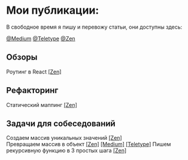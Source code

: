 # Мои публикации:

В свободное время я пишу и перевожу статьи, они доступны здесь:

[@Medium](https://medium.com/@toastyboost)
[@Teletype](https://teletype.in/@toastyboost)
[@Zen](https://zen.yandex.ru/id/5cb0adc9082fd100b43be882)

## Обзоры

Роутинг в React [[Zen]](https://zen.yandex.ru/media/id/5cb0adc9082fd100b43be882/reactrouting-obzor-aktualnyh-routerov-dlia-react-5d8e2112ba281e00b14f1adf)

## Рефакторинг

Статический маппинг [[Zen]](https://zen.yandex.ru/media/id/5cb0adc9082fd100b43be882/refaktoring-sostoianiia-i-staticheskii-mapping-5d386599cfcc8600ad064a05http://)

## Задачи для собеседований

Создаем массив уникальных значений [[Zen]](https://zen.yandex.ru/profile/editor/id/5cb0adc9082fd100b43be882)  
Превращаем массив в объект [[Zen]](https://zen.yandex.ru/media/id/5cb0adc9082fd100b43be882/prevratit-massiv-v-obekt-frontend-zadachi-5cb0add757a23700b3c31557) [[Medium]](https://medium.com/@toastyboost/%D1%81%D0%BE%D0%B7%D0%B4%D0%B0%D0%B5%D0%BC-%D0%BC%D0%B0%D1%81%D1%81%D0%B8%D0%B2-%D1%83%D0%BD%D0%B8%D0%BA%D0%B0%D0%BB%D1%8C%D0%BD%D1%8B%D1%85-%D0%B7%D0%BD%D0%B0%D1%87%D0%B5%D0%BD%D0%B8%D0%B9-%D1%84%D1%80%D0%BE%D0%BD%D1%82%D0%B5%D0%B4-%D0%B7%D0%B0%D0%B4%D0%B0%D1%87%D0%B8-913c1e806af8) [[Teletype]](https://teletype.in/@toastyboost/rgfrJm21)
Пишем рекурсивную функцию в 3 простых шага [[Zen]](https://zen.yandex.ru/media/id/5cb0adc9082fd100b43be882/pishem-rekursivnuiu-funkciiu-v-3-prostyh-shaga-frotend-zadachi-5d92520de4f39f00b29f2019)
